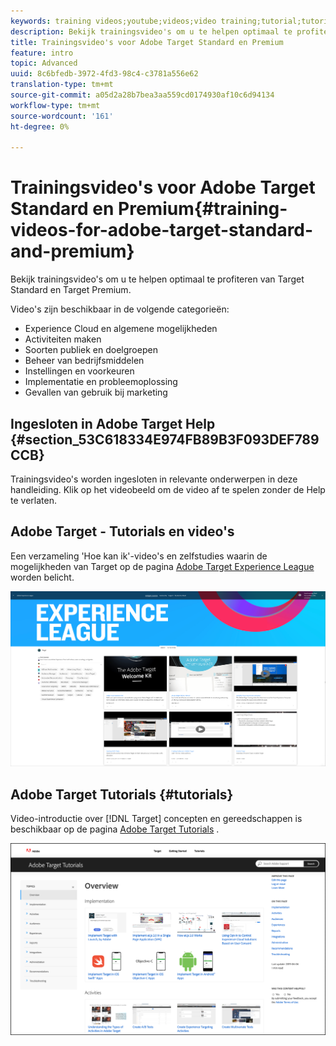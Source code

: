 ```yaml
---
keywords: training videos;youtube;videos;video training;tutorial;tutorials;video
description: Bekijk trainingsvideo's om u te helpen optimaal te profiteren van Target Standard en Target Premium.
title: Trainingsvideo's voor Adobe Target Standard en Premium
feature: intro
topic: Advanced
uuid: 8c6bfedb-3972-4fd3-98c4-c3781a556e62
translation-type: tm+mt
source-git-commit: a05d2a28b7bea3aa559cd0174930af10c6d94134
workflow-type: tm+mt
source-wordcount: '161'
ht-degree: 0%

---
```



# Trainingsvideo&#39;s voor Adobe Target Standard en Premium{#training-videos-for-adobe-target-standard-and-premium}

Bekijk trainingsvideo&#39;s om u te helpen optimaal te profiteren van Target Standard en Target Premium.

Video&#39;s zijn beschikbaar in de volgende categorieën:

* Experience Cloud en algemene mogelijkheden
* Activiteiten maken
* Soorten publiek en doelgroepen
* Beheer van bedrijfsmiddelen
* Instellingen en voorkeuren
* Implementatie en probleemoplossing
* Gevallen van gebruik bij marketing

## Ingesloten in Adobe Target Help {#section_53C618334E974FB89B3F093DEF789CCB}

Trainingsvideo&#39;s worden ingesloten in relevante onderwerpen in deze handleiding. Klik op het videobeeld om de video af te spelen zonder de Help te verlaten.

## Adobe Target - Tutorials en video&#39;s

Een verzameling &#39;Hoe kan ik&#39;-video&#39;s en zelfstudies waarin de mogelijkheden van Target op de pagina [Adobe Target Experience League](https://guided.adobe.com/#recommended/solutions/target) worden belicht.

![Experience League-video&#39;s](/help/c-intro/assets/experience-league.png)

## Adobe Target Tutorials {#tutorials}

Video-introductie over [!DNL Target] concepten en gereedschappen is beschikbaar op de pagina [Adobe Target Tutorials](https://experienceleague.adobe.com/docs/target-learn/tutorials/overview.html) .

![Adobe Target Tutorials](/help/c-intro/assets/adobe-target-tutorials-new.png)
